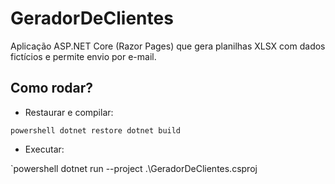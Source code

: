 ﻿GeradorDeClientes
=================

Aplicação ASP.NET Core (Razor Pages) que gera planilhas XLSX com dados fictícios e permite envio por e-mail.

Como rodar?
-------------------
- Restaurar e compilar:

`powershell
dotnet restore
dotnet build
`

- Executar:

`powershell
dotnet run --project .\GeradorDeClientes.csproj

